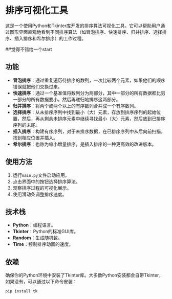 # 排序可视化工具

这是一个使用Python和Tkinter库开发的排序算法可视化工具。它可以帮助用户通过图形界面直观地看到不同排序算法（如冒泡排序、快速排序、归并排序、选择排序、插入排序和希尔排序）的工作过程。

##觉得不错给一个start

## 功能

- **冒泡排序**：通过重复遍历待排序的数列，一次比较两个元素，如果他们的顺序错误就把他们交换过来。
- **快速排序**：通过一个基准值将数列分为两部分，其中一部分的所有数据都比另一部分的所有数据要小，然后再递归地排序这两部分。
- **归并排序**：将两个或两个以上的有序数列合并成一个有序数列。
- **选择排序**：从未排序序列中找到最小（大）元素，存放到排序序列的起始位置，然后，再从剩余未排序元素中继续寻找最小（大）元素，然后放到已排序序列的末尾。
- **插入排序**：构建有序序列，对于未排序数据，在已排序序列中从后向前扫描，找到相应位置并插入。
- **希尔排序**：也称为缩小增量排序，是插入排序的一种更高效的改进版本。

## 使用方法

1. 运行`main.py`文件启动应用。
2. 点击界面中的按钮选择排序算法。
3. 观察排序过程的可视化展示。
4. 使用滑动条调整排序速度。

## 技术栈

- **Python**：编程语言。
- **Tkinter**：Python的标准GUI库。
- **Random**：生成随机数。
- **Time**：控制排序动画的速度。

## 依赖

确保你的Python环境中安装了Tkinter库。大多数Python安装都会自带Tkinter，如果没有，可以通过以下命令安装：

```bash
pip install tk
